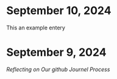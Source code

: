 # September 10, 2024
This an example entery


# September 9, 2024

_Reflecting on Our github Journel Process_

